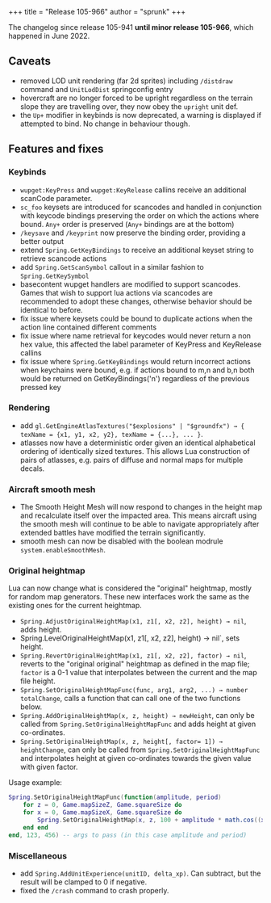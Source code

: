 +++
title = "Release 105-966"
author = "sprunk"
+++

The changelog since release 105-941 **until minor release 105-966**, which happened in June 2022.

## Caveats
* removed LOD unit rendering (far 2d sprites) including `/distdraw` command and `UnitLodDist` springconfig entry
* hovercraft are no longer forced to be upright regardless on the terrain slope they are travelling over, they now obey the `upright` unit def.
* the `Up+` modifier in keybinds is now deprecated, a warning is displayed if attempted to bind. No change in behaviour though.

## Features and fixes

### Keybinds
* `wupget:KeyPress` and `wupget:KeyRelease` callins receive an additional scanCode parameter.
* `sc_foo` keysets are introduced for scancodes and handled in conjunction with keycode bindings preserving the order on which the actions where bound. `Any+` order is preserved (`Any+` bindings are at the bottom)
* `/keysave` and `/keyprint` now preserve the binding order, providing a better output
* extend `Spring.GetKeyBindings` to receive an additional keyset string to retrieve scancode actions
* add `Spring.GetScanSymbol` callout in a similar fashion to `Spring.GetKeySymbol`
* basecontent wupget handlers are modified to support scancodes. Games that wish to support lua actions via scancodes are recommended to adopt these changes, otherwise behavior should be identical to before.
* fix issue where keysets could be bound to duplicate actions when the action line contained different comments
* fix issue where name retrieval for keycodes would never return a non hex value, this affected the label parameter of KeyPress and KeyRelease callins
* fix issue where `Spring.GetKeyBindings` would return incorrect actions when keychains were bound, e.g. if actions bound to m,n and b,n both would be returned on GetKeyBindings('n') regardless of the previous pressed key

### Rendering
* add `gl.GetEngineAtlasTextures("$explosions" | "$groundfx") → { texName = {x1, y1, x2, y2}, texName = {...}, ... }`.
* atlasses now have a deterministic order given an identical alphabetical ordering of identically sized textures. This allows Lua construction of pairs of atlasses, e.g. pairs of diffuse and normal maps for multiple decals.

### Aircraft smooth mesh
* The Smooth Height Mesh will now respond to changes in the height map and recalculate itself over the impacted area. This means aircraft using the smooth mesh will continue to be able to navigate appropriately after extended battles have modified the terrain significantly.
* smooth mesh can now be disabled with the boolean modrule `system.enableSmoothMesh`.

### Original heightmap
Lua can now change what is considered the "original" heightmap, mostly for random map generators. These new interfaces work the same as the existing ones for the current heightmap.
* `Spring.AdjustOriginalHeightMap(x1, z1[, x2, z2], height) → nil`, adds height.
* Spring.LevelOriginalHeightMap(x1, z1[, x2, z2], height) → nil`, sets height.
* `Spring.RevertOriginalHeightMap(x1, z1[, x2, z2], factor) → nil`, reverts to the "original original" heightmap as defined in the map file; `factor` is a 0-1 value that interpolates between the current and the map file height.
* `Spring.SetOriginalHeightMapFunc(func, arg1, arg2, ...) → number totalChange`, calls a function that can call one of the two functions below.
* `Spring.AddOriginalHeightMap(x, z, height) → newHeight`, can only be called from `Spring.SetOriginalHeightMapFunc` and adds height at given co-ordinates.
* `Spring.SetOriginalHeightMap(x, z, height[, factor= 1]) → heightChange`, can only be called from `Spring.SetOriginalHeightMapFunc` and interpolates height at given co-ordinates towards the given value with given factor.

Usage example:
```lua
Spring.SetOriginalHeightMapFunc(function(amplitude, period)
	for z = 0, Game.mapSizeZ, Game.squareSize do
	for x = 0, Game.mapSizeX, Game.squareSize do
		Spring.SetOriginalHeightMap(x, z, 100 + amplitude * math.cos((x + z) / period))
	end end
end, 123, 456) -- args to pass (in this case amplitude and period)
```

### Miscellaneous
* add `Spring.AddUnitExperience(unitID, delta_xp)`. Can subtract, but the result will be clamped to 0 if negative.
* fixed the `/crash` command to crash properly.
